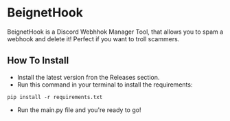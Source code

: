 # BeignetHook

BeignetHook is a Discord Webhhok Manager Tool, that allows you to spam a webhook and delete it! Perfect if you want to troll scammers.

## How To Install

- Install the latest version fron the Releases section.
- Run this command in your terminal to install the requirements:
```
pip install -r requirements.txt
```
- Run the main.py file and you're ready to go!
